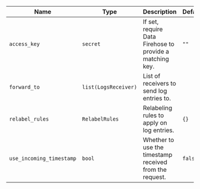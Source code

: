 | Name  | Type  | Description  | Default  | Required |
| ----- | ----- | ------------ | -------- | -------- |
| `access_key` | `secret` | If set, require Data Firehose to provide a matching key. | `""` | no |
| `forward_to` | `list(LogsReceiver)` | List of receivers to send log entries to. |  | yes |
| `relabel_rules` | `RelabelRules` | Relabeling rules to apply on log entries. | `{}` | no |
| `use_incoming_timestamp` | `bool` | Whether to use the timestamp received from the request. | `false` | no |
